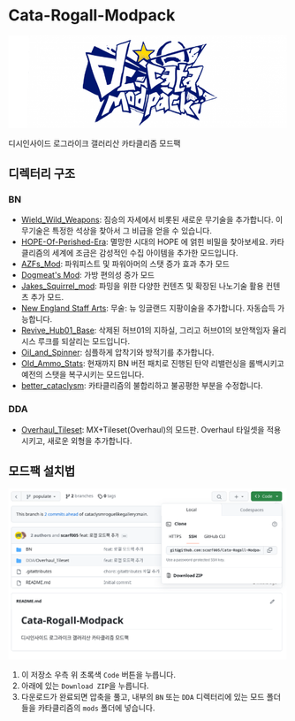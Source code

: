 # Cata-Rogall-Modpack

![logo](logo.png)

디시인사이드 로그라이크 갤러리산 카타클리즘 모드팩

## 디렉터리 구조

### BN

- [Wield_Wild_Weapons](https://github.com/NappingOcean/Wield_Wild_Weapons): 짐승의 자세에서 비롯된 새로운 무기술을 추가합니다. 이 무기술은 특정한 석상을 찾아서 그 비급을 얻을 수 있습니다.
- [HOPE-Of-Perished-Era](https://github.com/NappingOcean/HOPE-Of-Perished-Era/tree/main): 멸망한 시대의 HOPE 에 얽힌 비밀을 찾아보세요. 카타클리즘의 세계에 조금은 감성적인 수집 아이템을 추가한 모드입니다.
- [AZFs_Mod](./BN/AZFs_Mod): 파워피스트 및 파워아머의 스탯 증가 효과 추가 모드
- [Dogmeat's Mod](./BN/Dogmeat's%20Mod): 가방 편의성 증가 모드
- [Jakes_Squirrel_mod](./BN/Jakes_Squirrel_mod): 파밍을 위한 다양한 컨텐츠 및 확장된 나노기술 활용 컨텐츠 추가 모드.
- [New England Staff Arts](./BN/New%20England%20Staff%20Arts/): 무술: 뉴 잉글랜드 지팡이술을 추가합니다. 자동습득 가능합니다.
- [Revive_Hub01_Base](./BN/Revive_Hub01_Base/): 삭제된 허브01의 지하실, 그리고 허브01의 보안책임자 율리시스 루크를 되살리는 모드입니다.
- [Oil_and_Spinner](./BN/Oil_and_Spinner/): 심플하게 압착기와 방적기를 추가합니다.
- [Old_Ammo_Stats](./BN/Old_Ammo_Stats/): 현재까지 BN 버전 패치로 진행된 탄약 리밸런싱을 롤백시키고 예전의 스탯을 복구시키는 모드입니다.
- [better_cataclysm](./BN/better_cataclysm/): 카타클리즘의 불합리하고 불공평한 부분을 수정합니다.

### DDA

- [Overhaul_Tileset](./DDA/Overhaul_Tileset/): MX+Tileset(Overhaul)의 모드판. Overhaul 타일셋을 적용시키고, 새로운 외형을 추가합니다.

## 모드팩 설치법

![how to download](how-to-download.png)

1. 이 저장소 우측 위 초록색 `Code` 버튼을 누릅니다.
2. 아래에 있는 `Download ZIP`을 누릅니다.
3. 다운로드가 완료되면 압축을 풀고, 내부의 `BN` 또는 `DDA` 디렉터리에 있는 모드 폴더들을 카타클리즘의 `mods` 폴더에 넣습니다.
